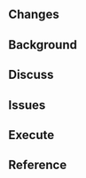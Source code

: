 <!-- 필요한 경우 팀원들과 의논하여 양식을 변경할 수 있습니다. -->
<!-- PR은 상세히 적어주시는게 좋습니다. -->
<!-- 이해를 돕기위한 이미지를 써도 좋습니다. -->

## Changes
<!-- 어떤점이 변경되었는지 적어주세요. -->

## Background
<!-- 이 PR이 진행된 배경을 적어주세요. -->

## Discuss
<!-- 토론할 내용이 있다면 적어주세요. -->

## Issues
<!-- 관련된 이슈를 #{issueNumber}를 통해 태그해주세요. -->
<!-- ex) 해결한 이슈: #1, #2 -->
<!-- ex) 구현이 필요한 이슈: #3, #4 -->

## Execute
<!-- 실행된 결과에 대해 적어주세요. -->
<!-- 어떻게 테스트를 진행했는지, 어떤 검토를 거쳤는지 적어주시면 좋습니다. -->
<!-- 테스트 코드는 중요합니다! -->

## Reference
<!-- 참조한 레퍼런스가 있다면 적어주세요. -->
